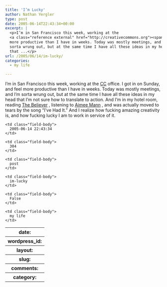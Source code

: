 ```yaml
---
title: 'I’m Lucky'
author: Nathan Yergler
type: post
date: 2005-06-14T22:43:34+00:00
excerpt: |
  <p>I’m in San Francisco this week, working at the
  <a class="reference external" href="http://creativecommons.org"><span class="caps">CC</span></a> office. I got in on Sunday, and feel
  more productive than I have in weeks. Today was mostly meetings, and I’m
  sorta wrung out, but at the same time I have all these ideas in my head
  that ...</p>
url: /2005/06/14/im-lucky/
categories:
  - my life

---
```

I’m in San Francisco this week, working at the [<span class="caps">CC</span>][1]  office. I got in on Sunday, and feel more productive than I have in weeks. Today was mostly meetings, and I’m sorta wrung out, but at the same time I have all these ideas in my head that I’m not sure how to translate to action. And I’m in my hotel room, reading [The Believer][2] , listening to [Aimee Mann][3] , and was actually moved to tears by the song “I’ve Had It.” And I realize how fucking amazing creativity is, and how fucking lucky I am to work in service of it.

<table class="docutils field-list" frame="void" rules="none">
  <col class="field-name" /> <col class="field-body" /> <tr class="field">
    <th class="field-name">
      date:
    </th>

    <td class="field-body">
      2005-06-14 22:43:34
    </td>
  </tr>

  <tr class="field">
    <th class="field-name">
      wordpress_id:
    </th>

    <td class="field-body">
      304
    </td>
  </tr>

  <tr class="field">
    <th class="field-name">
      layout:
    </th>

    <td class="field-body">
      post
    </td>
  </tr>

  <tr class="field">
    <th class="field-name">
      slug:
    </th>

    <td class="field-body">
      im-lucky
    </td>
  </tr>

  <tr class="field">
    <th class="field-name">
      comments:
    </th>

    <td class="field-body">
      False
    </td>
  </tr>

  <tr class="field">
    <th class="field-name">
      category:
    </th>

    <td class="field-body">
      my life
    </td>
  </tr>
</table>

 [1]: http://creativecommons.org
 [2]: http://believermag.com
 [3]: http://aimeemann.com